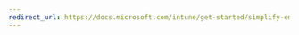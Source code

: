 ```yaml
---
redirect_url: https://docs.microsoft.com/intune/get-started/simplify-email-configuration-on-mobile-devices
---
```

